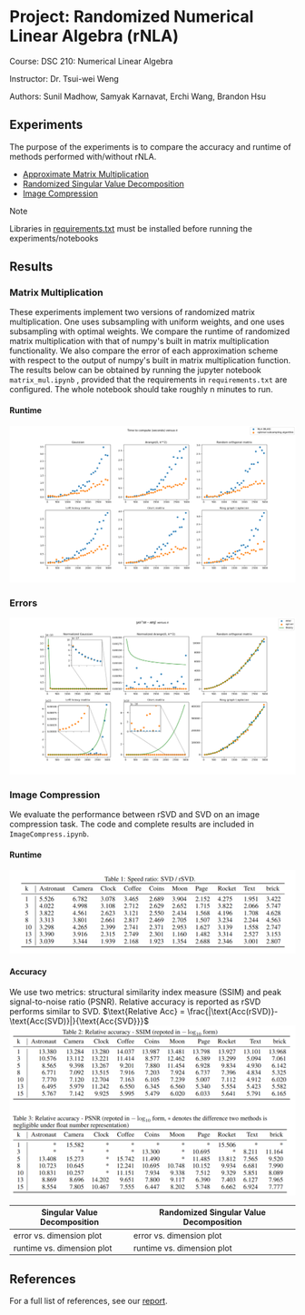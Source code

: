 # Project: Randomized Numerical Linear Algebra (rNLA)

Course: DSC 210: Numerical Linear Algebra

Instructor: Dr. Tsui-wei Weng

Authors: Sunil Madhow, Samyak Karnavat, Erchi Wang, Brandon Hsu

## Experiments

The purpose of the experiments is to compare the accuracy and runtime of methods performed with/without rNLA.

- [Approximate Matrix Multiplication](amm.ipynb)
- [Randomized Singular Value Decomposition](rsvd.ipynb)
- [Image Compression](ImgCompress.ipynb)

> [!NOTE]
> Libraries in [requirements.txt](requirements.txt) must be installed before running the experiments/notebooks


## Results

### Matrix Multiplication

These experiments implement two versions of randomized matrix multiplication. One uses subsampling with uniform weights, and one uses subsampling with optimal weights. We compare the runtime of randomized matrix multiplication with that of numpy's built in matrix multiplication functionality. We also compare the error of each approximation scheme with respect to the output of numpy's built in matrix multiplication function. The results below can be obtained by running the jupyter notebook ``matrix_mul.ipynb`` , provided that the requirements in ``requirements.txt`` are configured. The whole notebook should take roughly n minutes to run.

#### Runtime
![Mat mul runtimes](https://github.com/bhdsc/rNLA/blob/main/visualizations/exp1_times.png)

### Errors
![Mat mul errors](https://github.com/bhdsc/rNLA/blob/main/visualizations/exp1_errors.png)



### Image Compression
We evaluate the performance between rSVD and SVD on an image compression task. The code and complete results are included in ``ImageCompress.ipynb``.

#### Runtime
![Img_compress runtimes](https://github.com/bhdsc/rNLA/blob/main/visualizations/exp3_time.png)
#### Accuracy
We use two metrics: structural similarity index measure (SSIM) and peak signal-to-noise ratio (PSNR). Relative accuracy is reported as rSVD performs similar to SVD. 
$`\text{Relative Acc} = \frac{|\text{Acc(rSVD)}-\text{Acc(SVD)}|}{\text{Acc{SVD}}}`$
![Img_compress accuracies](https://github.com/bhdsc/rNLA/blob/main/visualizations/exp3_acc.png)





| Singular Value Decomposition | Randomized Singular Value Decomposition |
|------------------------------|-----------------------------------------|
| error vs. dimension plot     | error vs. dimension plot                |
| runtime vs. dimension plot   | runtime vs. dimension plot              |

## References

For a full list of references, see our [report](README.md).

